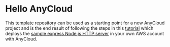 # Hello AnyCloud

This [template repository](https://docs.github.com/en/github/creating-cloning-and-archiving-repositories/creating-a-repository-from-a-template) can be used as a starting point for a new [AnyCloud](https://github.com/alantech.anycloud) project and is the end result of following the steps in this [tutorial](https://docs.anycloudapp.com/documentation/tutorials/aws-node) which deploys the [sample express Node.js HTTP server](https://expressjs.com/en/starter/hello-world.html) in your own AWS account with AnyCloud.
